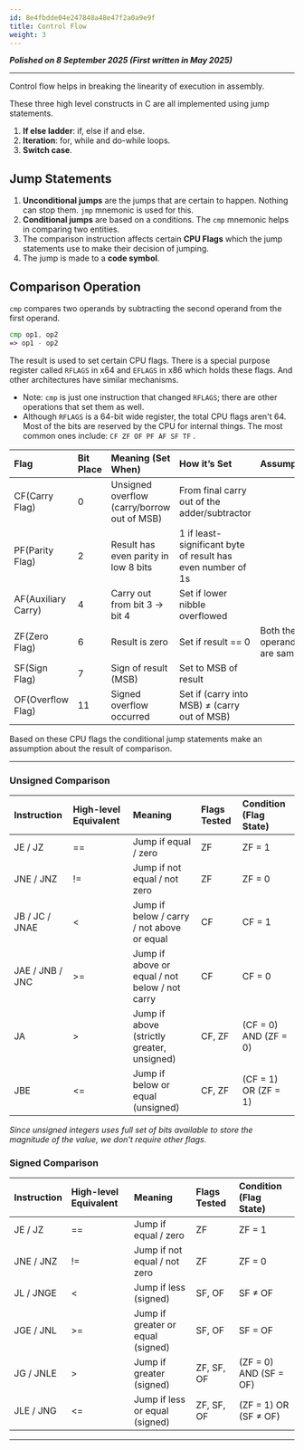 ```yaml
---
id: 8e4fbdde04e247848a48e47f2a0a9e9f
title: Control Flow
weight: 3
---
```


_**Polished on 8 September 2025 (First written in May 2025)**_

***

Control flow helps in breaking the linearity of execution in assembly.

These three high level constructs in C are all implemented using jump statements.

1. **If else ladder**: if, else if and else.
2. **Iteration**: for, while and do-while loops.
3. **Switch case**.

## Jump Statements

1. **Unconditional jumps** are the jumps that are certain to happen. Nothing can stop them. `jmp` mnemonic is used for this.
2. **Conditional jumps** are based on a conditions. The `cmp` mnemonic helps in comparing two entities.
3. The comparison instruction affects certain **CPU Flags** which the jump statements use to make their decision of jumping.
4. The jump is made to a **code symbol**.

## Comparison Operation

`cmp` compares two operands by subtracting the second operand from the first operand.

```asm
cmp op1, op2
=> op1 - op2
```

The result is used to set certain CPU flags. There is a special purpose register called `RFLAGS` in x64 and `EFLAGS` in x86 which holds these flags. And other architectures have similar mechanisms.

* Note: `cmp` is just one instruction that changed `RFLAGS`; there are other operations that set them as well.
* Although `RFLAGS` is a 64-bit wide register, the total CPU flags aren't 64. Most of the bits are reserved by the CPU for internal things. The most common ones include: `CF ZF OF PF AF SF TF` .


| Flag | Bit Place | Meaning (Set When) | How it’s Set | Assumption |
| :--- | :--- | :--- | :--- | :--- |
| CF(Carry Flag) | 0 | Unsigned overflow (carry/borrow out of MSB) | From final carry out of the adder/subtractor |  |
| PF(Parity Flag) | 2 | Result has even parity in low 8 bits | 1 if least-significant byte of result has even number of 1s |  |
| AF(Auxiliary Carry) | 4 | Carry out from bit 3 → bit 4 | Set if lower nibble overflowed |  |
| ZF(Zero Flag) | 6 | Result is zero | Set if result == 0 | Both the operands are same. |
| SF(Sign Flag) | 7 | Sign of result (MSB) | Set to MSB of result |  |
| OF(Overflow Flag) | 11 | Signed overflow occurred | Set if (carry into MSB) ≠ (carry out of MSB) |  |


Based on these CPU flags the conditional jump statements make an assumption about the result of comparison.

***

### Unsigned Comparison


| Instruction | High-level Equivalent | Meaning | Flags Tested | Condition (Flag State) |
| :--- | :--- | :--- | :--- | :--- |
| JE / JZ | == | Jump if equal / zero | ZF | ZF = 1 |
| JNE / JNZ | != | Jump if not equal / not zero | ZF | ZF = 0 |
| JB / JC / JNAE | < | Jump if below / carry / not above or equal | CF | CF = 1 |
| JAE / JNB / JNC | >= | Jump if above or equal / not below / not carry | CF | CF = 0 |
| JA | > | Jump if above (strictly greater, unsigned) | CF, ZF | (CF = 0) AND (ZF = 0) |
| JBE | <= | Jump if below or equal (unsigned) | CF, ZF | (CF = 1) OR (ZF = 1) |


_Since unsigned integers uses full set of bits available to store the magnitude of the value, we don't require other flags._

### Signed Comparison


| Instruction | High-level Equivalent | Meaning | Flags Tested | Condition (Flag State) |
| :--- | :--- | :--- | :--- | :--- |
| JE / JZ | == | Jump if equal / zero | ZF | ZF = 1 |
| JNE / JNZ | != | Jump if not equal / not zero | ZF | ZF = 0 |
| JL / JNGE | < | Jump if less (signed) | SF, OF | SF ≠ OF |
| JGE / JNL | >= | Jump if greater or equal (signed) | SF, OF | SF = OF |
| JG / JNLE | > | Jump if greater (signed) | ZF, SF, OF | (ZF = 0) AND (SF = OF) |
| JLE / JNG | <= | Jump if less or equal (signed) | ZF, SF, OF | (ZF = 1) OR (SF ≠ OF) |


***